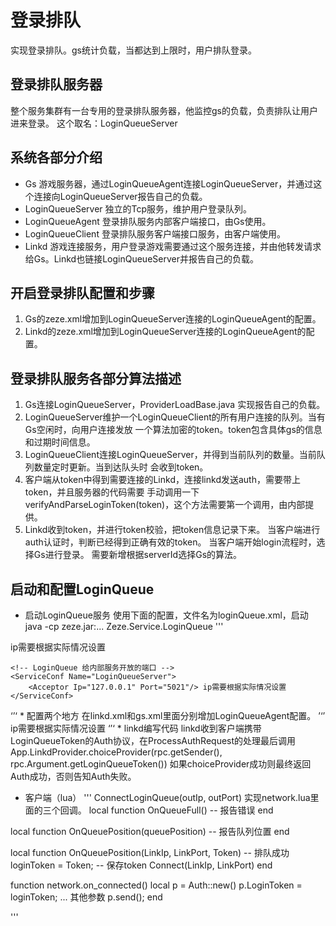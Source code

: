 # 登录排队
实现登录排队。gs统计负载，当都达到上限时，用户排队登录。

## 登录排队服务器
整个服务集群有一台专用的登录排队服务器，他监控gs的负载，负责排队让用户进来登录。
这个取名：LoginQueueServer

## 系统各部分介绍
* Gs
游戏服务器，通过LoginQueueAgent连接LoginQueueServer，并通过这个连接向LoginQueueServer报告自己的负载。
* LoginQueueServer
独立的Tcp服务，维护用户登录队列。
* LoginQueueAgent
登录排队服务内部客户端接口，由Gs使用。
* LoginQueueClient
登录排队服务客户端接口服务，由客户端使用。
* Linkd
游戏连接服务，用户登录游戏需要通过这个服务连接，并由他转发请求给Gs。Linkd也链接LoginQueueServer并报告自己的负载。

## 开启登录排队配置和步骤
1. Gs的zeze.xml增加到LoginQueueServer连接的LoginQueueAgent的配置。
2. Linkd的zeze.xml增加到LoginQueueServer连接的LoginQueueAgent的配置。

## 登录排队服务各部分算法描述
1. Gs连接LoginQueueServer，ProviderLoadBase.java 实现报告自己的负载。
2. LoginQueueServer维护一个LoginQueueClient的所有用户连接的队列。当有Gs空闲时，向用户连接发放
    一个算法加密的token。token包含具体gs的信息和过期时间信息。
3. LoginQueueClient连接LoginQueueServer，并得到当前队列的数量。当前队列数量定时更新。当到达队头时
    会收到token。
4. 客户端从token中得到需要连接的Linkd，连接linkd发送auth，需要带上token，并且服务器的代码需要
    手动调用一下verifyAndParseLoginToken(token)，这个方法需要第一个调用，由内部提供。
5. Linkd收到token，并进行token校验，把token信息记录下来。
    当客户端进行auth认证时，判断已经得到正确有效的token。
    当客户端开始login流程时，选择Gs进行登录。
    需要新增根据serverId选择Gs的算法。

## 启动和配置LoginQueue
* 启动LoginQueue服务
使用下面的配置，文件名为loginQueue.xml，启动 java -cp zeze.jar:... Zeze.Service.LoginQueue
'''
<?xml version="1.0" encoding="utf-8"?>

<zeze>
	<!-- LoginQueue 给登录用户开放的端口 -->
	<ServiceConf Name="LoginQueue">
		<Acceptor Ip="127.0.0.1" Port="5020"/> ip需要根据实际情况设置
	</ServiceConf>

	<!-- LoginQueue 给内部服务开放的端口 -->
	<ServiceConf Name="LoginQueueServer">
		<Acceptor Ip="127.0.0.1" Port="5021"/> ip需要根据实际情况设置
	</ServiceConf>
</zeze>
‘’‘
* 配置两个地方
在linkd.xml和gs.xml里面分别增加LoginQueueAgent配置。
’‘’
	<ServiceConf Name="LoginQueueAgent">
		<Connector HostNameOrAddress="127.0.0.1" Port="5021"/> ip需要根据实际情况设置
	</ServiceConf>
‘’‘
* linkd编写代码
linkd收到客户端携带LoginQueueToken的Auth协议，在ProcessAuthRequest的处理最后调用
App.LinkdProvider.choiceProvider(rpc.getSender(), rpc.Argument.getLoginQueueToken())
如果choiceProvider成功则最终返回Auth成功，否则告知Auth失败。

* 客户端（lua）
'''
ConnectLoginQueue(outIp, outPort)
实现network.lua里面的三个回调。
local function OnQueueFull()
	-- 报告错误
end

local function OnQueuePosition(queuePosition)
	-- 报告队列位置
end

local function OnQueuePosition(LinkIp, LinkPort, Token)
	-- 排队成功
	loginToken = Token;  -- 保存token
	Connect(LinkIp, LinkPort)
end

function network.on_connected()
	local p = Auth::new()
	p.LoginToken = loginToken;
	... 其他参数
	p.send();
end

'''
